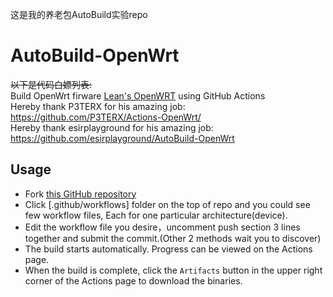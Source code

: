 这是我的养老包AutoBuild实验repo

# AutoBuild-OpenWrt

~~以下是代码白嫖列表:~~ <br>
Build OpenWrt firware [Lean's OpenWRT](https://github.com/coolsnowwolf/lede) using GitHub Actions  
Hereby thank P3TERX for his amazing job: https://github.com/P3TERX/Actions-OpenWrt/ <br>
Hereby thank esirplayground for his amazing job: https://github.com/esirplayground/AutoBuild-OpenWrt

## Usage

- Fork [this GitHub repository](https://github.com/esirplayground/AutoBuild-OpenWrt)
- Click [.github/workflows] folder on the top of repo and you could see few workflow files, Each for one particular architecture(device).
- Edit the workflow file you desire，uncomment push section 3 lines together and submit the commit.(Other 2 methods wait you to discover)
- The build starts automatically. Progress can be viewed on the Actions page.
- When the build is complete, click the `Artifacts` button in the upper right corner of the Actions page to download the binaries.

  
